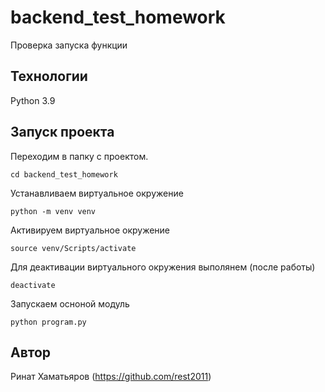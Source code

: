 # backend_test_homework
Проверка запуска функции

## Технологии
Python 3.9

## Запуск проекта
Переходим в папку с проектом.
```
cd backend_test_homework
```
Устанавливаем виртуальное окружение
```
python -m venv venv
```
Активируем виртуальное окружение
```
source venv/Scripts/activate
```
Для деактивации виртуального окружения выполянем (после работы)
```
deactivate
```
Запускаем осноной модуль
```
python program.py
```

## Автор
Ринат Хаматьяров (https://github.com/rest2011)
